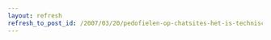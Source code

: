 ```yaml
---
layout: refresh
refresh_to_post_id: /2007/03/20/pedofielen-op-chatsites-het-is-technisch-onmogelijk-om
---
```

